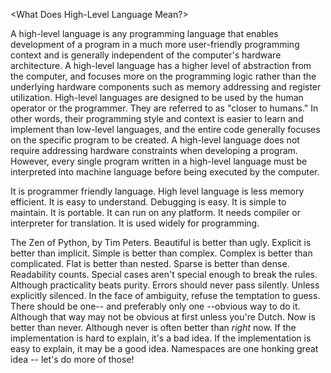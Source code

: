 <High-level-programming>

<What Does High-Level Language Mean?>

A high-level language is any programming language that enables development of a program in a much more user-friendly programming context and is generally independent of the computer's hardware architecture.
A high-level language has a higher level of abstraction from the computer, and focuses more on the programming logic rather than the underlying hardware components such as memory addressing and register utilization.
High-level languages are designed to be used by the human operator or the programmer.
They are referred to as "closer to humans."
In other words, their programming style and context is easier to learn and implement than low-level languages,
and the entire code generally focuses on the specific program to be created.
A high-level language does not require addressing hardware constraints when developing a program.
However, every single program written in a high-level language must be interpreted into machine language before being executed by the computer.

<Advantages and disadvantages of High-level-Programming>

It is programmer friendly language.
High level language is less memory efficient.
It is easy to understand.
Debugging is easy.
It is simple to maintain.
It is portable.
It can run on any platform.
It needs compiler or interpreter for translation.
It is used widely for programming.


<Python>

<Philosophy>

The Zen of Python, by Tim Peters. 
Beautiful is better than ugly. 
Explicit is better than implicit. 
Simple is better than complex. 
Complex is better than complicated. 
Flat is better than nested.
Sparse is better than dense.
Readability counts.
Special cases aren't special enough to break the rules.
Although practicality beats purity. 
Errors should never pass silently. 
Unless explicitly silenced.
In the face of ambiguity, refuse the temptation to guess.
There should be one-- and preferably only one --obvious way to do it.
Although that way may not be obvious at first unless you're Dutch.
Now is better than never.
Although never is often better than *right* now.
If the implementation is hard to explain, it's a bad idea.
If the implementation is easy to explain, it may be a good idea. 
Namespaces are one honking great idea -- let's do more of those!

